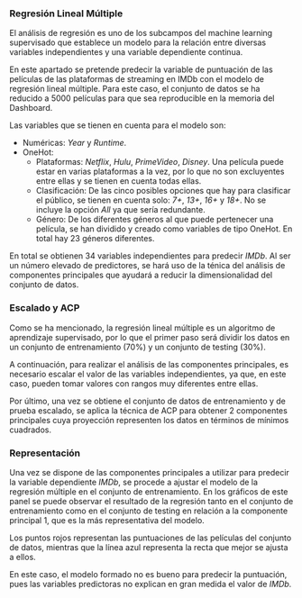 ### Regresión Lineal Múltiple

El análisis de regresión es uno de los subcampos del machine learning supervisado que establece un modelo para la relación entre diversas variables independientes y una variable dependiente continua. 

En este apartado se pretende predecir la variable de puntuación de las películas de las plataformas de streaming en IMDb con el modelo de regresión lineal múltiple. Para este caso, el conjunto de datos se ha reducido a 5000 películas para que sea reproducible en la memoria del Dashboard. 

Las variables que se tienen en cuenta para el modelo son: 

* Numéricas: *Year* y *Runtime*.
* OneHot: 
  * Plataformas: *Netflix*, *Hulu*, *PrimeVideo*, *Disney*. Una película puede estar en varias plataformas a la vez, por lo que no son excluyentes entre ellas y se tienen en cuenta todas ellas.
  * Clasificación: De las cinco posibles opciones que hay para clasificar el público, se tienen en cuenta solo: *7+*, *13+*, *16+* y *18+*. No se incluye la opción *All* ya que sería redundante.
  * Género: De los diferentes géneros al que puede pertenecer una película, se han dividido y creado como variables de tipo OneHot. En total hay 23 géneros diferentes. 

En total se obtienen 34 variables independientes para predecir *IMDb*. Al ser un número elevado de predictores, se hará uso de la ténica del análisis de componentes principales que ayudará a reducir la dimensionalidad del conjunto de datos.

### Escalado y ACP

Como se ha mencionado, la regresión lineal múltiple es un algoritmo de aprendizaje supervisado, por lo que el primer paso será dividir los datos en un conjunto de entrenamiento (70%) y un conjunto de testing (30%).

A continuación, para realizar el análisis de las componentes principales, es necesario escalar el valor de las variables independientes, ya que, en este caso, pueden tomar valores con rangos muy diferentes entre ellas. 

Por último, una vez se obtiene el conjunto de datos de entrenamiento y de prueba escalado, se aplica la técnica de ACP para obtener 2 componentes principales cuya proyección representen los datos en términos de mínimos cuadrados. 


### Representación

Una vez se dispone de las componentes principales a utilizar para predecir la variable dependiente *IMDb*, se procede a ajustar el modelo de la regresión múltiple en el conjunto de entrenamiento. En los gráficos de este panel se puede observar el resultado de la regresión tanto en el conjunto de entrenamiento como en el conjunto de testing en relación a la componente principal 1, que es la más representativa del modelo. 

Los puntos rojos representan las puntuaciones de las películas del conjunto de datos, mientras que la línea azul representa la recta que mejor se ajusta a ellos.

En este caso, el modelo formado no es bueno para predecir la puntuación, pues las variables predictoras no explican en gran medida el valor de *IMDb*. 